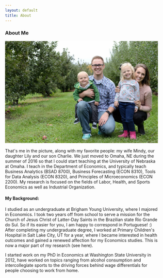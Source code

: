 ```yaml
---
layout: default
title: About
---
```


### About Me

![](/assets/about.jpg)

That's me in the picture, along with my favorite people: my wife Mindy, our daughter Lily and our son Charlie. We just moved to Omaha, NE during the summer of 2016 so that I could start teaching at the University of Nebraska at Omaha. I teach in the Department of Economics, and typically teach Business Analytics (BSAD 8700), Business Forecasting (ECON 8310), Tools for Data Analysis (ECON 8320), and Principles of Microeconomics (ECON 2200). My research is focused on the fields of Labor, Health, and Sports Economics as well as Industrial Organization.

#### My Background:

I studied as an undergraduate at Brigham Young University, where I majored in Economics. I took two years off from school to serve a mission for the Church of Jesus Christ of Latter-Day Saints in the Brazilian state Rio Grande do Sul. So if its easier for you, I am happy to correspond in Portuguese! :) After completing my undergraduate degree, I worked at Primary Children's Hospital in Salt Lake City, UT for a year, where I became interested in health outcomes and gained a renewed affection for my Economics studies. This is now a major part of my research (see here).

I started work on my PhD in Economics at Washington State University in 2012, have worked on topics ranging from alcohol consumption and intercollegiate sports to the driving forces behind wage differentials for people choosing to work from home.


<!-- [Download my CV](https://app.box.com/s/cby3eu02xmaq0z106htn77qfso5a5c0x) -->

